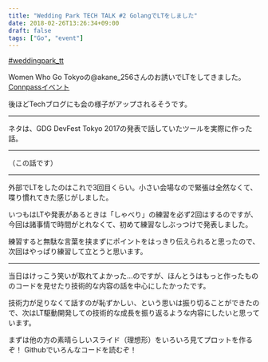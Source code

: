 ```yaml
---
title: "Wedding Park TECH TALK #2 GolangでLTをしました"
date: 2018-02-26T13:26:34+09:00
draft: false
tags: ["Go", "event"]
---
```

[#weddingpark_tt](https://twitter.com/search?q=weddingpark_tt&src=typd)

Women Who Go Tokyoの@akane_256さんのお誘いでLTをしてきました。
[Connpassイベント](https://weddingpark.connpass.com/event/78529/)

後ほどTechブログにも会の様子がアップされるそうです。

***

ネタは、GDG DevFest Tokyo 2017の発表で話していたツールを実際に作った話。

<script async class="speakerdeck-embed" data-id="97ce859151af4c2e9af22113bbdd774f" data-ratio="1.33333333333333" src="//speakerdeck.com/assets/embed.js"></script>

***

（この話です）
<script async class="speakerdeck-embed" data-slide="16" data-id="4489bbc1bef047fd9cc17866f4497517" data-ratio="1.56335877862595" src="//speakerdeck.com/assets/embed.js"></script>

***

外部でLTをしたのはこれで3回目くらい。小さい会場なので緊張は全然なくて、喋り慣れてきた感じがしました。

いつもはLTや発表があるときは「しゃべり」の練習を必ず2回はするのですが、今回は諸事情で時間がとれなくて、初めて練習なしぶっつけで発表しました。

練習すると無駄な言葉を挟まずにポイントをはっきり伝えられると思ったので、次回はやっぱり練習して立とうと思います。

***

当日はけっこう笑いが取れてよかった...のですが、ほんとうはもっと作ったもののコードを見せたり技術的な内容の話を中心にしたかったです。

技術力が足りなくて話すのが恥ずかしい、という思いは振り切ることができたので、次はLT駆動開発しての技術的な成長を振り返るような内容にしたいと思っています。

まずは他の方の素晴らしいスライド（理想形）をいろいろ見てプロットを作るぞ！
Githubでいろんなコードを読むぞ！


